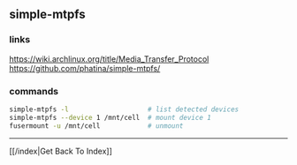 ## simple-mtpfs

### links

https://wiki.archlinux.org/title/Media_Transfer_Protocol
https://github.com/phatina/simple-mtpfs/

### commands

```bash
simple-mtpfs -l                    # list detected devices
simple-mtpfs --device 1 /mnt/cell  # mount device 1
fusermount -u /mnt/cell            # unmount
```

---

[[/index|Get Back To Index]]
